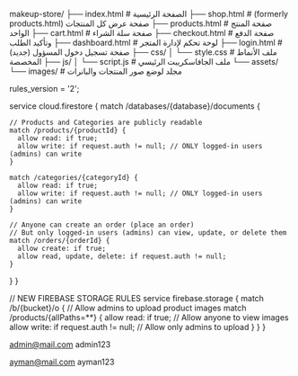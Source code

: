 makeup-store/
├── index.html             # الصفحة الرئيسية
├── shop.html              # (formerly products.html) صفحة عرض كل المنتجات
├── products.html          # صفحة المنتج الواحد
├── cart.html              # صفحة سلة الشراء
├── checkout.html          # صفحة الدفع وتأكيد الطلب
├── dashboard.html         # لوحة تحكم لإدارة المتجر
├── login.html             # (جديد) صفحة تسجيل دخول المسؤول
├── css/
│   └── style.css          # ملف الأنماط المخصصة
├── js/
│   └── script.js          # ملف الجافاسكريبت الرئيسي
└── assets/
    └── images/            # مجلد لوضع صور المنتجات والبانرات


rules_version = '2';

service cloud.firestore {
  match /databases/{database}/documents {

    // Products and Categories are publicly readable
    match /products/{productId} {
      allow read: if true;
      allow write: if request.auth != null; // ONLY logged-in users (admins) can write
    }

    match /categories/{categoryId} {
      allow read: if true;
      allow write: if request.auth != null; // ONLY logged-in users (admins) can write
    }

    // Anyone can create an order (place an order)
    // But only logged-in users (admins) can view, update, or delete them
    match /orders/{orderId} {
      allow create: if true;
      allow read, update, delete: if request.auth != null;
    }
  }
}

// NEW FIREBASE STORAGE RULES
service firebase.storage {
  match /b/{bucket}/o {
    // Allow admins to upload product images
    match /products/{allPaths=**} {
      allow read: if true; // Allow anyone to view images
      allow write: if request.auth != null; // Allow only admins to upload
    }
  }
}


<!-- password -->

admin@mail.com
admin123
<!--  -->
ayman@mail.com
ayman123
